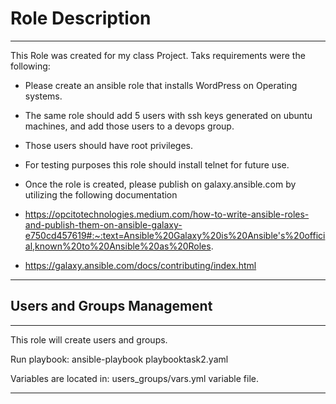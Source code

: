 Role Description
=========


------------

This Role was created for my class Project. Taks requirements were the following:


- Please create an ansible role that installs WordPress on Operating systems. 

- The same role should add 5 users with ssh keys generated on ubuntu machines, and add those users to a devops group.

- Those users should have root privileges.

- For testing purposes this role should install telnet for future use. 
- Once the role is created, please publish on galaxy.ansible.com by utilizing the following documentation

- https://opcitotechnologies.medium.com/how-to-write-ansible-roles-and-publish-them-on-ansible-galaxy-e750cd457619#:~:text=Ansible%20Galaxy%20is%20Ansible's%20official,known%20to%20Ansible%20as%20Roles.

- https://galaxy.ansible.com/docs/contributing/index.html
--------------

 Users and Groups Management
------------------
------------

This role  will create users and groups.

Run playbook: ansible-playbook playbooktask2.yaml 

Variables are located in: users_groups/vars.yml variable file.



-------
